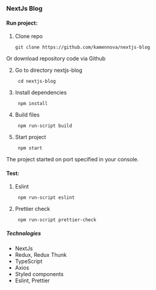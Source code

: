 ### NextJs Blog

#### Run project:

1. Clone repo

       git clone https://github.com/kamennova/nextjs-blog

Or download repository code via Github

2. Go to directory nextjs-blog

        cd nextjs-blog
        
3. Install dependencies

        npm install
        
4. Build files

        npm run-script build
        
5. Start project

        npm start
        
The project started on port specified in your console.
        
#### Test:

1. Eslint

        npm run-script eslint
        
2. Prettier check

        npm run-script prettier-check

##### Technologies
* NextJs
* Redux, Redux Thunk
* TypeScript
* Axios
* Styled components
* Eslint, Prettier
